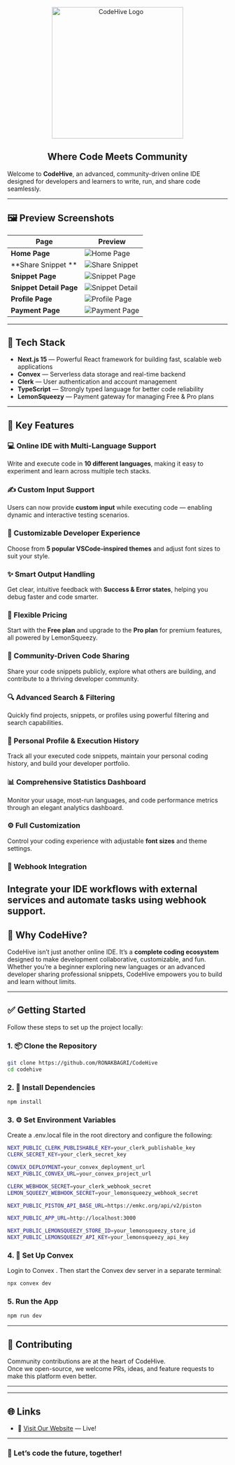 <p align="center">
  <img src="public/logo2.png" alt="CodeHive Logo" width="300"/>
  <h2 align="center"><strong>Where Code Meets Community</strong></h2>
</p>

Welcome to **CodeHive**, an advanced, community-driven online IDE designed for developers and learners to write, run, and share code seamlessly.  

---

## 🖼️ Preview Screenshots

| Page | Preview |
|------|---------|
| **Home Page** | ![Home Page](screenshots/home.png) |
| **Share Snippet ** | ![Share Snippet](screenshots/sharesnippets.png) |
| **Snippet Page** | ![Snippet Page](screenshots/snippets.png) |
| **Snippet Detail Page** | ![Snippet Detail](screenshots/snippet-detail.png) |
| **Profile Page** | ![Profile Page](screenshots/profile.png) |
| **Payment Page** | ![Payment Page](screenshots/payment.png) |


---

## 🚀 Tech Stack

- **Next.js 15** — Powerful React framework for building fast, scalable web applications  
- **Convex** — Serverless data storage and real-time backend  
- **Clerk** — User authentication and account management  
- **TypeScript** — Strongly typed language for better code reliability  
- **LemonSqueezy** — Payment gateway for managing Free & Pro plans  

---

## 🌟 Key Features

### 💻 Online IDE with Multi-Language Support
Write and execute code in **10 different languages**, making it easy to experiment and learn across multiple tech stacks.

### ✍️ Custom Input Support
Users can now provide **custom input** while executing code — enabling dynamic and interactive testing scenarios.

### 🎨 Customizable Developer Experience
Choose from **5 popular VSCode-inspired themes** and adjust font sizes to suit your style.

### ✨ Smart Output Handling
Get clear, intuitive feedback with **Success & Error states**, helping you debug faster and code smarter.

### 💎 Flexible Pricing
Start with the **Free plan** and upgrade to the **Pro plan** for premium features, all powered by LemonSqueezy.

### 🤝 Community-Driven Code Sharing
Share your code snippets publicly, explore what others are building, and contribute to a thriving developer community.

### 🔍 Advanced Search & Filtering
Quickly find projects, snippets, or profiles using powerful filtering and search capabilities.

### 👤 Personal Profile & Execution History
Track all your executed code snippets, maintain your personal coding history, and build your developer portfolio.

### 📊 Comprehensive Statistics Dashboard
Monitor your usage, most-run languages, and code performance metrics through an elegant analytics dashboard.

### ⚙️ Full Customization
Control your coding experience with adjustable **font sizes** and theme settings.

### 🔗 Webhook Integration
Integrate your IDE workflows with external services and automate tasks using webhook support.
---

## 💬 Why CodeHive?

CodeHive isn’t just another online IDE. It’s a **complete coding ecosystem** designed to make development collaborative, customizable, and fun. Whether you’re a beginner exploring new languages or an advanced developer sharing professional snippets, CodeHive empowers you to build and learn without limits.

---


## ✅ Getting Started

Follow these steps to set up the project locally:

### 1. 📦 Clone the Repository

```bash
git clone https://github.com/RONAKBAGRI/CodeHive
cd codehive
```

### 2. 📁 Install Dependencies

```bash
npm install
```

### 3. ⚙️ Set Environment Variables
Create a .env.local file in the root directory and configure the following:

```bash
NEXT_PUBLIC_CLERK_PUBLISHABLE_KEY=your_clerk_publishable_key
CLERK_SECRET_KEY=your_clerk_secret_key

CONVEX_DEPLOYMENT=your_convex_deployment_url
NEXT_PUBLIC_CONVEX_URL=your_convex_project_url

CLERK_WEBHOOK_SECRET=your_clerk_webhook_secret
LEMON_SQUEEZY_WEBHOOK_SECRET=your_lemonsqueezy_webhook_secret

NEXT_PUBLIC_PISTON_API_BASE_URL=https://emkc.org/api/v2/piston

NEXT_PUBLIC_APP_URL=http://localhost:3000

NEXT_PUBLIC_LEMONSQUEEZY_STORE_ID=your_lemonsqueezy_store_id
NEXT_PUBLIC_LEMONSQUEEZY_API_KEY=your_lemonsqueezy_api_key
```
### 4. 🧠 Set Up Convex
Login to Convex . Then start the Convex dev server in a separate terminal:
```bash
npx convex dev
```

### 5. Run the App
```bash
npm run dev
```
---

## 🙌 Contributing

Community contributions are at the heart of CodeHive.  
Once we open-source, we welcome PRs, ideas, and feature requests to make this platform even better.

---

---

## 🌐 Links

- 🌟 [Visit Our Website](https://code-hive-by-ronak.vercel.app/) — Live!

---

### 🚀 Let’s code the future, together!
